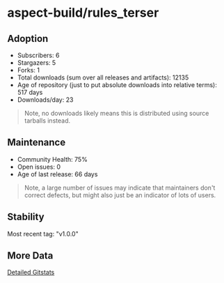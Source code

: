 # aspect-build/rules_terser

## Adoption

- Subscribers: 6
- Stargazers: 5
- Forks: 1
- Total downloads (sum over all releases and artifacts): 12135
- Age of repository (just to put absolute downloads into relative terms): 517 days
- Downloads/day: 23

> Note, no downloads likely means this is distributed using source tarballs instead.

## Maintenance

- Community Health: 75%
- Open issues: 0
- Age of last release: 66 days

> Note, a large number of issues may indicate that maintainers don't correct defects, but might also
> just be an indicator of lots of users.

## Stability

Most recent tag: "v1.0.0"

## More Data

[Detailed Gitstats](/bazel-catalog/gitstats/aspect-build/rules_terser)

